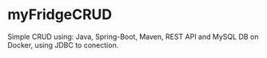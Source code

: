 # myFridgeCRUD

Simple CRUD using:
Java, Spring-Boot, Maven, REST API and MySQL DB on Docker, using JDBC to conection.
